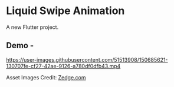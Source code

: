 # Liquid Swipe Animation

A new Flutter project.

## Demo -

https://user-images.githubusercontent.com/51513908/150685621-130707fe-cf27-42ae-9126-a780df0dfb43.mp4

Asset Images Credit: <a href = "https://www.zedge.net/">Zedge.com</a>

